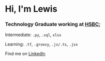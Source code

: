 # Hi, I'm Lewis

### Technology Graduate working at [HSBC](https://www.hsbc.com);<br>

Intermediate: `.py`, `.sql`, `xlsx` <br>

Learning: `.tf`, `.groovy`, `.js/.ts`, `.jsx`  <br>

Find me on [LinkedIn](https://www.linkedin.com/in/lewisjamesellis)

